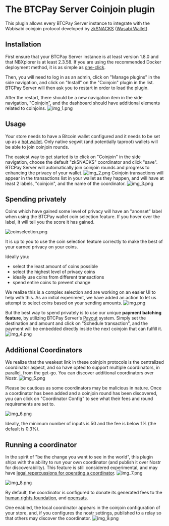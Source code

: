 # The BTCPay Server Coinjoin plugin

This plugin allows every BTCPay Server instance to integrate with the Wabisabi coinjoin protocol developed by [zkSNACKS](https://zksnacks.com/) ([Wasabi Wallet](https://wasabiwallet.io/)).

## Installation

First ensure that your BTCPay Server instance is at least version 1.8.0 and that NBXplorer is at least 2.3.58. If you are using the recommended Docker deployment method, it is as simple as [one-click](https://docs.btcpayserver.org/FAQ/ServerSettings/#how-to-update-btcpay-server).

Then, you will need to log in as an admin, click on "Manage plugins" in the side navigation, and click on "Install" on the "Coinjoin" plugin in the list. BTCPay Server will then ask you to restart in order to load the plugin.

After the restart, there should be a new navigation item in the side navigation, "Coinjoin", and the dashboard should have additional elements related to coinjoins.
![img_1.png](img_1.png)
## Usage

Your store needs to have a Bitcoin wallet configured and it needs to be set up as a [hot wallet](https://docs.btcpayserver.org/CreateWallet/#hot-wallet). Only native segwit (and potentially taproot) wallets will be able to join coinjoin rounds.

The easiest way to get started is to click on "Coinjoin" in the side navigation, choose the default "zkSNACKS" coordinator and click "save". BTCPay Server will automatically join coinjoin rounds and progress to enhancing the privacy of your wallet.
![img_2.png](img_2.png)
Coinjoin transactions will appear in the transactions list in your wallet as they happen, and will have at least 2 labels, "coinjoin", and the name of the coordinator.
![img_3.png](img_3.png)

## Spending privately

Coins which have gained some level of privacy will have an "anonset" label when using the BTCPay wallet coin selection feature. If you hover over the label, it will tell you the score it has gained. 

![coinselection.png](coinselection.png)

It is up to you to use the coin selection feature correctly to make the best of your earned privacy on your coins.

Ideally you: 
* select the least amount of coins possible
* select the highest level of privacy coins
* ideally use coins from different transactions
* spend entire coins to prevent change

We realize this is a complex selection and are working on an easier UI to help with this. As an initial experiment, we have added an action to let us attempt to select coins based on your sending amounts.
![img.png](img.png)

But the best way to spend privately is to use our unique **payment batching feature**, by utilizing BTCPay Server's [Payout](https://docs.btcpayserver.org/Payouts/) system. Simply set the destination and amount and click on "Schedule transaction", and the payment will be embedded directly inside the next coinjoin that can fulfill it.
![img_4.png](img_4.png)

## Additional Coordinators

We realize that the weakest link in these coinjoin protocols is the centralized coordinator aspect, and so have opted to support multiple coordinators, in parallel, from the get-go. You can discover additional coordinators over Nostr.
![img_5.png](img_5.png)

Please be cautious as some coordinators may be malicious in nature. Once a coordinator has been added and a coinjoin round has been discovered, you can click on "Coordinator Config" to see what their fees and round requirements are set to.

![img_6.png](img_6.png)

Ideally, the minimum number of inputs is 50 and the fee is below 1% (the default is 0.3%).

## Running a coordinator

In the spirit of "be the change you want to see in the world", this plugin ships with the ability to run your own coordinator (and publish it over Nostr for discoverability). This feature is still considered experimental, and may have [legal repercussions for operating a coordinator](https://bitcoinmagazine.com/technical/is-bitcoin-next-after-tornado-cash).
![img_7.png](img_7.png)

![img_8.png](img_8.png)

By default, the coordinator is configured to donate its generated fees to the [human rights foundation](https://hrf.org/), and [opensats](https://opensats.org/). 

One enabled, the local coordinator appears in the coinjoin configuration of your store, and, if you configures the nostr settings, published to a relay so that others may discover the coordinator.
![img_9.png](img_9.png)


